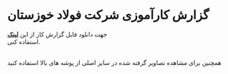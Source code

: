 # گزارش کارآموزی شرکت فولاد خوزستان

جهت دانلود فایل گزارش کار از این   [**لینک**](https://github.com/mohder79/Apprenticeship-/blob/main/%DA%AF%D8%B2%D8%A7%D8%B1%D8%B4-%DA%A9%D8%A7%D8%B1.pdf)<br/> استفاده کنی.

<br/>
همچنین برای مشاهده تصاویر گرفته شده در سایز اصلی از پوشه های بالا استفاده کنید
